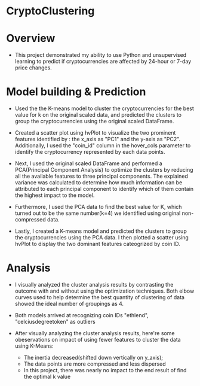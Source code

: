 # CryptoClustering

# Overview 
- This project demonstrated my ability to use Python and unsupervised learning to predict if cryptocurrencies are affected by 24-hour or 7-day price changes.
  
# Model building & Prediction
- Used the the K-means model to cluster the cryptocurrencies for the best value for k on the original scaled data, and predicted the clusters to group the cryptocurrencies using the original scaled DataFrame.

- Created a scatter plot using hvPlot to visualize the two prominent features identified by : the x_axis as "PC1" and the y-axis as "PC2". Additionally, I used the "coin_id" column in the hover_cols parameter to identify the cryptocurrency represented by each data points.


- Next, I used the original scaled DataFrame and performed a PCA(Principal Component Analysis) to optimize the clusters by reducing all the available features to three principal components.
The explained variance was calculated to determine how much information can be attributed to each principal component to identify which of them contain the highest impact to the model.

- Furthermore, I used the PCA data to find the best value for K, which turned out to be the same number(k=4) we identified using original non-compressed data.

- Lastly, I created a K-means model and predicted the clusters to group the cryptocurrencies using the PCA data.
I then plotted a scatter using hvPlot to display the two dominant features cateogrized by coin ID.

# Analysis
- I visually analyzed the cluster analysis results by contrasting the outcome with and without using the optimization techniques. Both elbow curves used to help determine the best quantity of clustering of data showed the ideal number of groupings as 4.

- Both models arrived at recognizing coin IDs "ethlend", "celciusdegreetoken" as outliers

- After visually analyzing the cluster analysis results, here're some obeservations on impact of using fewer features to cluster the data using K-Means:
  - The inertia decreased(shifted down vertically on y_axis);
  - The data points are more compressed and less dispersed
  - In this project, there was nearly no impact to the end result of find the optimal k value
